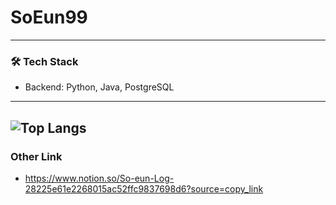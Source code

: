 # SoEun99
---
### 🛠️ Tech Stack
- Backend: Python, Java, PostgreSQL  
---
![Top Langs](https://github-readme-stats.vercel.app/api/top-langs/?username=SoEun99&layout=compact&theme=tokyonight)
---
### Other Link
- https://www.notion.so/So-eun-Log-28225e61e2268015ac52ffc9837698d6?source=copy_link
